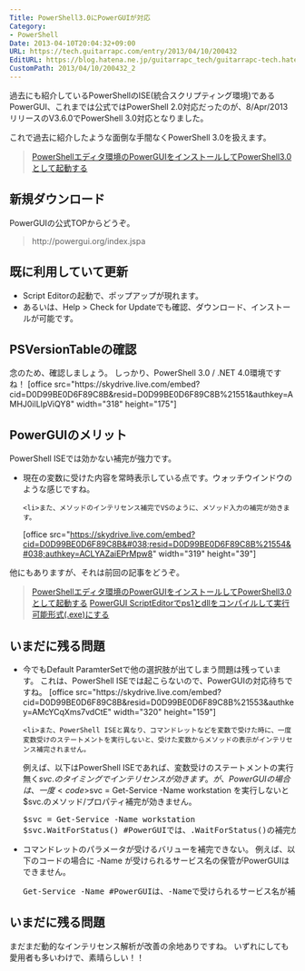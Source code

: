 ```yaml
---
Title: PowerShell3.0にPowerGUIが対応
Category:
- PowerShell
Date: 2013-04-10T20:04:32+09:00
URL: https://tech.guitarrapc.com/entry/2013/04/10/200432
EditURL: https://blog.hatena.ne.jp/guitarrapc_tech/guitarrapc-tech.hatenablog.com/atom/entry/11696248318757675621
CustomPath: 2013/04/10/200432_2
---
```


過去にも紹介しているPowerShellのISE(統合スクリプティング環境)であるPowerGUI、これまでは公式ではPowerShell 2.0対応だったのが、8/Apr/2013 リリースのV3.6.0でPowerShell 3.0対応となりました。

これで過去に紹介したような面倒な手間なくPowerShell 3.0を扱えます。
<blockquote><a href="http://guitarrapc.wordpress.com/2013/02/05/powershell%e3%82%a8%e3%83%87%e3%82%a3%e3%82%bf%e7%92%b0%e5%a2%83%e3%81%aepowergui%e3%82%92%e3%82%a4%e3%83%b3%e3%82%b9%e3%83%88%e3%83%bc%e3%83%ab%e3%81%97%e3%81%a6powershell3-0%e3%81%a8%e3%81%97/" target="_blank">PowerShellエディタ環境のPowerGUIをインストールしてPowerShell3.0として起動する</a></blockquote>



<h2>新規ダウンロード</h2>
PowerGUIの公式TOPからどうぞ。
<blockquote>http://powergui.org/index.jspa</blockquote>

<h2>既に利用していて更新</h2>
<ul>
	<li>Script Editorの起動で、ポップアップが現れます。</li>
	<li>あるいは、Help &gt; Check for Updateでも確認、ダウンロード、インストールが可能です。</li>
</ul>

<h2>PSVersionTableの確認</h2>
念のため、確認しましょう。
しっかり、PowerShell 3.0 / .NET 4.0環境ですね！
[office src="https://skydrive.live.com/embed?cid=D0D99BE0D6F89C8B&#038;resid=D0D99BE0D6F89C8B%21551&#038;authkey=AMHJ0ilLIpViQY8" width="318" height="175"]

<h2>PowerGUIのメリット</h2>
PowerShell ISEでは効かない補完が強力です。

<ul>
	<li>現在の変数に受けた内容を常時表示している点です。ウォッチウインドウのような感じですね。</li>

	<li>また、メソッドのインテリセンス補完でVSのように、メソッド入力の補完が効きます。
[office src="https://skydrive.live.com/embed?cid=D0D99BE0D6F89C8B&#038;resid=D0D99BE0D6F89C8B%21554&#038;authkey=ACLYAZaiEPrMpw8" width="319" height="39"]
</li>
</ul>

他にもありますが、それは前回の記事をどうぞ。
<blockquote><a href="http://guitarrapc.wordpress.com/2013/02/05/powershell%e3%82%a8%e3%83%87%e3%82%a3%e3%82%bf%e7%92%b0%e5%a2%83%e3%81%aepowergui%e3%82%92%e3%82%a4%e3%83%b3%e3%82%b9%e3%83%88%e3%83%bc%e3%83%ab%e3%81%97%e3%81%a6powershell3-0%e3%81%a8%e3%81%97/" target="_blank">PowerShellエディタ環境のPowerGUIをインストールしてPowerShell3.0として起動する</a>
<a href="http://guitarrapc.wordpress.com/2013/02/05/powergui-scripteditor%e3%81%a7ps1%e3%81%a8dll%e3%82%92%e3%82%b3%e3%83%b3%e3%83%91%e3%82%a4%e3%83%ab%e3%81%99%e3%82%8b/" target="_blank">PowerGUI ScriptEditorでps1とdllをコンパイルして実行可能形式(.exe)にする</a></blockquote>

<h2>いまだに残る問題</h2>
<ul>
	<li>今でもDefault ParamterSetで他の選択肢が出てしまう問題は残っています。
これは、PowerShell ISEでは起こらないので、PowerGUIの対応待ちですね。
[office src="https://skydrive.live.com/embed?cid=D0D99BE0D6F89C8B&#038;resid=D0D99BE0D6F89C8B%21553&#038;authkey=AMcYCqXms7vdCtE" width="320" height="159"]</li>

	<li>また、PowerShell ISEと異なり、コマンドレットなどを変数で受けた時に、一度変数受けのステートメントを実行しないと、受けた変数からメソッドの表示がインテリセンス補完されません。
例えば、以下はPowerShell ISEであれば、変数受けのステートメントの実行無く$svc.のタイミングでインテリセンスが効きます。
が、PowerGUIの場合は、一度 <code>$svc = Get-Service -Name workstation</code> を実行しないと$svc.のメソッド/プロパティ補完が効きません。
<pre class="brush: powershell">
$svc = Get-Service -Name workstation
$svc.WaitForStatus() #PowerGUIでは、.WaitForStatus()の補完が効かない
</pre>
</li>
	<li>
コマンドレットのパラメータが受けるバリューを補完できない。
例えば、以下のコードの場合に -Name が受けられるサービス名の保管がPowerGUIはできません。
<pre class="brush: powershell">
Get-Service -Name #PowerGUIは、-Nameで受けられるサービス名が補完されない。
</pre>
</li>
</ul>

<h2>いまだに残る問題</h2>
まだまだ動的なインテリセンス解析が改善の余地ありですね。
いずれにしても愛用者も多いわけで、素晴らしい！！
